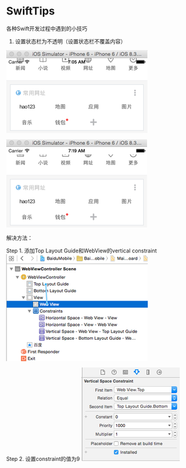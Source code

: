 # SwiftTips
各种Swift开发过程中遇到的小技巧


1. 设置状态栏为不透明（设置状态栏不覆盖内容）

![Fig 1a. 透明的状态栏，内容被状态栏覆盖](https://raw.githubusercontent.com/machinecc/SwiftTips/master/Images/1a.png)

![Fig 1b. 目标：不透明的状态栏，内容不被状态栏覆盖](https://raw.githubusercontent.com/machinecc/SwiftTips/master/Images/1b.png)

解决方法：

Step 1. 添加Top Layout Guide和WebView的vertical constraint 
![Fig 1c. 添加constraint](https://raw.githubusercontent.com/machinecc/SwiftTips/master/Images/1c.png)

Step 2. 设置constraint的值为9
![Fig 1d. 设置constraint](https://raw.githubusercontent.com/machinecc/SwiftTips/master/Images/1d.png)





